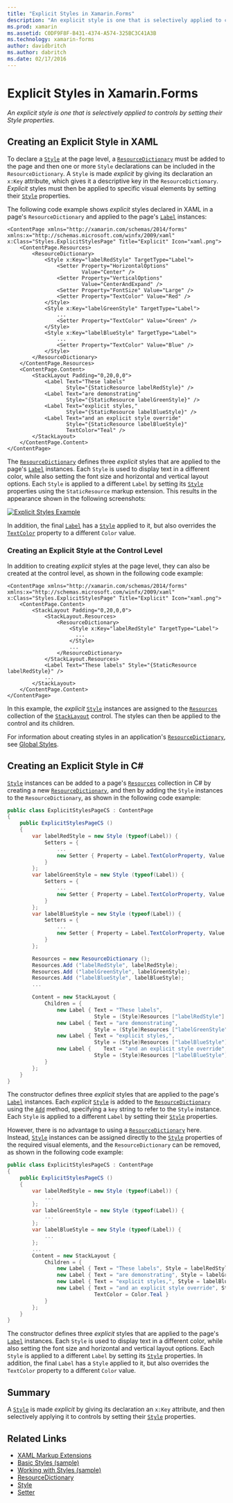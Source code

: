 ```yaml
---
title: "Explicit Styles in Xamarin.Forms"
description: "An explicit style is one that is selectively applied to controls by setting their Style properties. This article explains how to consume explicit styles in a Xamarin.Forms application."
ms.prod: xamarin
ms.assetid: C0DF9F8F-B431-4374-A574-325BC3C41A3B
ms.technology: xamarin-forms
author: davidbritch
ms.author: dabritch
ms.date: 02/17/2016
---
```


# Explicit Styles in Xamarin.Forms

_An explicit style is one that is selectively applied to controls by setting their Style properties._

## Creating an Explicit Style in XAML

To declare a [`Style`](https://developer.xamarin.com/api/type/Xamarin.Forms.Style/) at the page level, a [`ResourceDictionary`](https://developer.xamarin.com/api/type/Xamarin.Forms.ResourceDictionary/) must be added to the page and then one or more `Style` declarations can be included in the `ResourceDictionary`. A `Style` is made *explicit* by giving its declaration an `x:Key` attribute, which gives it a descriptive key in the `ResourceDictionary`. *Explicit* styles must then be applied to specific visual elements by setting their [`Style`](https://developer.xamarin.com/api/property/Xamarin.Forms.VisualElement.Style/) properties.

The following code example shows *explicit* styles declared in XAML in a page's `ResourceDictionary` and applied to the page's [`Label`](https://developer.xamarin.com/api/type/Xamarin.Forms.Label/) instances:

```xaml
<ContentPage xmlns="http://xamarin.com/schemas/2014/forms" xmlns:x="http://schemas.microsoft.com/winfx/2009/xaml" x:Class="Styles.ExplicitStylesPage" Title="Explicit" Icon="xaml.png">
    <ContentPage.Resources>
        <ResourceDictionary>
            <Style x:Key="labelRedStyle" TargetType="Label">
                <Setter Property="HorizontalOptions"
                        Value="Center" />
                <Setter Property="VerticalOptions"
                        Value="CenterAndExpand" />
                <Setter Property="FontSize" Value="Large" />
                <Setter Property="TextColor" Value="Red" />
            </Style>
            <Style x:Key="labelGreenStyle" TargetType="Label">
                ...
                <Setter Property="TextColor" Value="Green" />
            </Style>
            <Style x:Key="labelBlueStyle" TargetType="Label">
                ...
                <Setter Property="TextColor" Value="Blue" />
            </Style>
        </ResourceDictionary>
    </ContentPage.Resources>
    <ContentPage.Content>
        <StackLayout Padding="0,20,0,0">
            <Label Text="These labels"
                   Style="{StaticResource labelRedStyle}" />
            <Label Text="are demonstrating"
                   Style="{StaticResource labelGreenStyle}" />
            <Label Text="explicit styles,"
                   Style="{StaticResource labelBlueStyle}" />
            <Label Text="and an explicit style override"
                   Style="{StaticResource labelBlueStyle}"
                   TextColor="Teal" />
        </StackLayout>
    </ContentPage.Content>
</ContentPage>
```

The [`ResourceDictionary`](https://developer.xamarin.com/api/type/Xamarin.Forms.ResourceDictionary/) defines three *explicit* styles that are applied to the page's [`Label`](https://developer.xamarin.com/api/type/Xamarin.Forms.Label/) instances. Each `Style` is used to display text in a different color, while also setting the font size and horizontal and vertical layout options. Each `Style` is applied to a different `Label` by setting its [`Style`](https://developer.xamarin.com/api/property/Xamarin.Forms.VisualElement.Style/) properties using the `StaticResource` markup extension. This results in the appearance shown in the following screenshots:

[![](explicit-images/explicit-styles.png "Explicit Styles Example")](explicit-images/explicit-styles-large.png#lightbox "Explicit Styles Example")

In addition, the final [`Label`](https://developer.xamarin.com/api/type/Xamarin.Forms.Label/) has a [`Style`](https://developer.xamarin.com/api/type/Xamarin.Forms.Style/) applied to it, but also overrides the [`TextColor`](https://developer.xamarin.com/api/property/Xamarin.Forms.Label.TextColor/) property to a different `Color` value.

### Creating an Explicit Style at the Control Level

In addition to creating *explicit* styles at the page level, they can also be created at the control level, as shown in the following code example:

```xaml
<ContentPage xmlns="http://xamarin.com/schemas/2014/forms" xmlns:x="http://schemas.microsoft.com/winfx/2009/xaml" x:Class="Styles.ExplicitStylesPage" Title="Explicit" Icon="xaml.png">
    <ContentPage.Content>
        <StackLayout Padding="0,20,0,0">
            <StackLayout.Resources>
                <ResourceDictionary>
                    <Style x:Key="labelRedStyle" TargetType="Label">
                      ...
                    </Style>
                    ...
                </ResourceDictionary>
            </StackLayout.Resources>
            <Label Text="These labels" Style="{StaticResource labelRedStyle}" />
            ...
        </StackLayout>
    </ContentPage.Content>
</ContentPage>
```

In this example, the *explicit* [`Style`](https://developer.xamarin.com/api/type/Xamarin.Forms.Style/) instances are assigned to the [`Resources`](https://developer.xamarin.com/api/property/Xamarin.Forms.VisualElement.Resources/) collection of the [`StackLayout`](https://developer.xamarin.com/api/type/Xamarin.Forms.StackLayout/) control. The styles can then be applied to the control and its children.

For information about creating styles in an application's [`ResourceDictionary`](https://developer.xamarin.com/api/type/Xamarin.Forms.ResourceDictionary/), see [Global Styles](~/xamarin-forms/user-interface/styles/application.md).

## Creating an Explicit Style in C&#35;

[`Style`](https://developer.xamarin.com/api/type/Xamarin.Forms.Style/) instances can be added to a page's [`Resources`](https://developer.xamarin.com/api/property/Xamarin.Forms.VisualElement.Resources/) collection in C# by creating a new [`ResourceDictionary`](https://developer.xamarin.com/api/type/Xamarin.Forms.ResourceDictionary/), and then by adding the `Style` instances to the `ResourceDictionary`, as shown in the following code example:

```csharp
public class ExplicitStylesPageCS : ContentPage
{
    public ExplicitStylesPageCS ()
    {
        var labelRedStyle = new Style (typeof(Label)) {
            Setters = {
                ...
                new Setter { Property = Label.TextColorProperty, Value = Color.Red    }
            }
        };
        var labelGreenStyle = new Style (typeof(Label)) {
            Setters = {
                ...
                new Setter { Property = Label.TextColorProperty, Value = Color.Green }
            }
        };
        var labelBlueStyle = new Style (typeof(Label)) {
            Setters = {
                ...
                new Setter { Property = Label.TextColorProperty, Value = Color.Blue }
            }
        };

        Resources = new ResourceDictionary ();
        Resources.Add ("labelRedStyle", labelRedStyle);
        Resources.Add ("labelGreenStyle", labelGreenStyle);
        Resources.Add ("labelBlueStyle", labelBlueStyle);
        ...

        Content = new StackLayout {
            Children = {
                new Label { Text = "These labels",
                            Style = (Style)Resources ["labelRedStyle"] },
                new Label { Text = "are demonstrating",
                            Style = (Style)Resources ["labelGreenStyle"] },
                new Label { Text = "explicit styles,",
                            Style = (Style)Resources ["labelBlueStyle"] },
                new Label {    Text = "and an explicit style override",
                            Style = (Style)Resources ["labelBlueStyle"], TextColor = Color.Teal }
            }
        };
    }
}
```

The constructor defines three *explicit* styles that are applied to the page's [`Label`](https://developer.xamarin.com/api/type/Xamarin.Forms.Label/) instances. Each *explicit* [`Style`](https://developer.xamarin.com/api/type/Xamarin.Forms.Style/) is added to the [`ResourceDictionary`](https://developer.xamarin.com/api/type/Xamarin.Forms.ResourceDictionary/) using the [`Add`](https://developer.xamarin.com/api/member/Xamarin.Forms.ResourceDictionary.Add/p/System.String/System.Object/) method, specifying a `key` string to refer to the `Style` instance. Each `Style` is applied to a different `Label` by setting their [`Style`](https://developer.xamarin.com/api/property/Xamarin.Forms.VisualElement.Style/) properties.

However, there is no advantage to using a [`ResourceDictionary`](https://developer.xamarin.com/api/type/Xamarin.Forms.ResourceDictionary/) here. Instead, [`Style`](https://developer.xamarin.com/api/type/Xamarin.Forms.Style/) instances can be assigned directly to the [`Style`](https://developer.xamarin.com/api/property/Xamarin.Forms.VisualElement.Style/) properties of the required visual elements, and the `ResourceDictionary` can be removed, as shown in the following code example:

```csharp
public class ExplicitStylesPageCS : ContentPage
{
    public ExplicitStylesPageCS ()
    {
        var labelRedStyle = new Style (typeof(Label)) {
            ...
        };
        var labelGreenStyle = new Style (typeof(Label)) {
            ...
        };
        var labelBlueStyle = new Style (typeof(Label)) {
            ...
        };
        ...
        Content = new StackLayout {
            Children = {
                new Label { Text = "These labels", Style = labelRedStyle },
                new Label { Text = "are demonstrating", Style = labelGreenStyle },
                new Label { Text = "explicit styles,", Style = labelBlueStyle },
                new Label { Text = "and an explicit style override", Style = labelBlueStyle,
                            TextColor = Color.Teal }
            }
        };
    }
}
```

The constructor defines three *explicit* styles that are applied to the page's [`Label`](https://developer.xamarin.com/api/type/Xamarin.Forms.Label/) instances. Each `Style` is used to display text in a different color, while also setting the font size and horizontal and vertical layout options. Each `Style` is applied to a different `Label` by setting its [`Style`](https://developer.xamarin.com/api/property/Xamarin.Forms.VisualElement.Style/) properties. In addition, the final `Label` has a `Style` applied to it, but also overrides the `TextColor` property to a different `Color` value.

## Summary

A [`Style`](https://developer.xamarin.com/api/type/Xamarin.Forms.Style/) is made *explicit* by giving its declaration an `x:Key` attribute, and then selectively applying it to controls by setting their [`Style`](https://developer.xamarin.com/api/property/Xamarin.Forms.VisualElement.Style/) properties.



## Related Links

- [XAML Markup Extensions](~/xamarin-forms/xaml/xaml-basics/xaml-markup-extensions.md)
- [Basic Styles (sample)](https://developer.xamarin.com/samples/xamarin-forms/UserInterface/Styles/BasicStyles/)
- [Working with Styles (sample)](https://developer.xamarin.com/samples/xamarin-forms/WorkingWithStyles/)
- [ResourceDictionary](https://developer.xamarin.com/api/type/Xamarin.Forms.ResourceDictionary/)
- [Style](https://developer.xamarin.com/api/type/Xamarin.Forms.Style/)
- [Setter](https://developer.xamarin.com/api/type/Xamarin.Forms.Setter/)

